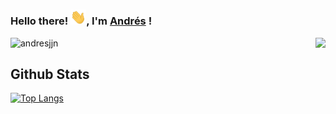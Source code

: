 ### Hello there! <img src="https://github.com/andresjjn/andresjjn/blob/master/hi.gif" width="25px">, I'm [Andrés](https://andresjjn.tech) ! 
<img align='right' src="https://github-readme-stats.vercel.app/api?username=andresjjn&show_icons=true">
<p align="left"> <img src="https://komarev.com/ghpvc/?username=andresjjn" alt="andresjjn" /> </p>

## Github Stats
[![Top Langs](https://github-readme-stats.vercel.app/api/top-langs/?username=andresjjn&hide=javascript,html])](https://github.com/andresjjn/github-readme-stats)
